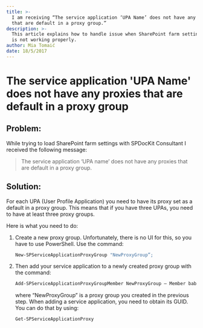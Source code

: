```yaml
---
title: >-
  I am receiving “The service application ‘UPA Name’ does not have any proxies
  that are default in a proxy group.”
description: >-
  This article explains how to handle issue when SharePoint farm settings load
  is not working properly.
author: Mia Tomaić
date: 18/5/2017
---
```


# The service application 'UPA Name' does not have any proxies that are default in a proxy group

## Problem:

While trying to load SharePoint farm settings with SPDocKit Consultant I received the following message:

> The service application ‘UPA name’ does not have any proxies that are default in a proxy group.

## Solution:

For each UPA \(User Profile Application\) you need to have its proxy set as a default in a proxy group. This means that if you have three UPAs, you need to have at least three proxy groups.

Here is what you need to do:

1. Create a new proxy group. Unfortunately, there is no UI for this, so you have to use PowerShell. Use the command:

   ```bash
   New-SPServiceApplicationProxyGroup "NewProxyGroup”;
   ```

2. Then add your service application to a newly created proxy group with the command:

   ```bash
   Add-SPServiceApplicationProxyGroupMember NewProxyGroup – Member babab30e-8e3a-428b-8ff4-4d5c8f455e6d
   ```

   where “NewProxyGroup” is a proxy group you created in the previous step. When adding a service application, you need to obtain its GUID. You can do that by using:

   ```bash
   Get‐SPServiceApplicationProxy
   ```

